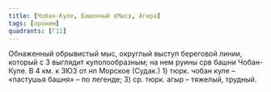 ```yaml
---
title: [Чобан-Куле, Башенный ❮Мыс❯, Агира]
tags: [ороним]
quadrants: [Г11]
---
```


Обнаженный обрывистый мыс, округлый выступ береговой линии, который с З выглядит
куполообразным; на нем руины срв башни Чобан-Куле. В 4 км. к ЗЮЗ от нп Морское
(Судак.) 1) тюрк. чобан куле – «пастушья башня» – по легенде; 3) ср. тюрк. агыр
– тяжелый, трудный.
